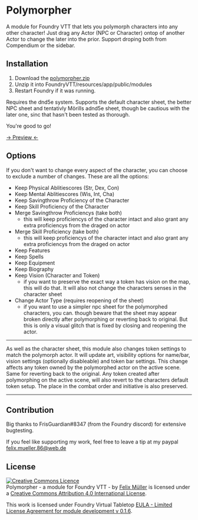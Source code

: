# Polymorpher
A module for Foundry VTT that lets you polymorph characters into any other character!
Just drag any Actor (NPC or Character) ontop of another Actor to change the later into the prior. Support droping both from Compendium or the sidebar.

## Installation
1. Download the [polymorpher.zip](https://github.com/syl3r86/polymorpher/raw/master/polymorpher.zip)
2. Unzip it into FoundryVTT/resources/app/public/modules
3. Restart Foundry if it was running.

Requires the dnd5e system. Supports the default character sheet, the better NPC sheet and tentativly Mörills adnd5e sheet, though be cautious with the later one, sinc that hasn't been tested as thorough.

You're good to go!

[-> Preview <-](https://streamable.com/msm48)

## Options
If you don't want to change every aspect of the character, you can choose to exclude a number of changes. These are all the options:


- Keep Physical Ablitiescores (Str, Dex, Con)
- Keep Mental Ablitiescores (Wis, Int, Cha)
- Keep Savingthrow Proficiency of the Character
- Keep Skill Proficiency of the Character
- Merge Savingthrow Proficiencys (take both)
  - this will keep proficiencys of the character intact and also grant any extra proficiencys from the draged on actor
- Merge Skill Proficiency (take both)
  - this will keep proficiencys of the character intact and also grant any extra proficiencys from the draged on actor
- Keep Features
- Keep Spells
- Keep Equipment
- Keep Biography
- Keep Vision (Character and Token)
  - if you want to preserve the exact way a token has vision on the map, this will do that. It will also not change the characters senses in the character sheet
- Change Actor Type (requires reopening of the sheet)
  - if you want to use a simpler npc sheet for the polymorphed characters, you can. though beware that the sheet may appear broken directly after polymorphing or reverting back to original. But this is only a visual glitch that is fixed by closing and reopening the actor.

---

As well as the character sheet, this module also changes token settings to match the polymorph actor. It will update art, visibility options for name/bar, vision settings (optionally disableable) and token bar settings. This change affects any token owned by the polymorphed actor on the active scene. Same for reverting back to the original. Any token created after polymorphing on the active scene, will also revert to the characters default token setup. The place in the combat order and initiative is also preserved.

---

## Contribution
Big thanks to FrisGuardian#8347 (from the Foundry discord) for extensive bugtesting.

If you feel like supporting my work, feel free to leave a tip at my paypal felix.mueller.86@web.de

## License
<a rel="license" href="http://creativecommons.org/licenses/by/4.0/"><img alt="Creative Commons Licence" style="border-width:0" src="https://i.creativecommons.org/l/by/4.0/88x31.png" /></a><br /><span xmlns:dct="http://purl.org/dc/terms/" property="dct:title">Polymorpher - a module for Foundry VTT -</span> by <a xmlns:cc="http://creativecommons.org/ns#" href="https://github.com/syl3r86?tab=repositories" property="cc:attributionName" rel="cc:attributionURL">Felix Müller</a> is licensed under a <a rel="license" href="http://creativecommons.org/licenses/by/4.0/">Creative Commons Attribution 4.0 International License</a>.

This work is licensed under Foundry Virtual Tabletop [EULA - Limited License Agreement for module development v 0.1.6](http://foundryvtt.com/pages/license.html).
